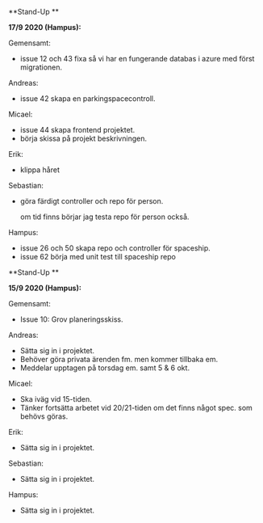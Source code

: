 **Stand-Up **

**17/9 2020 (Hampus):**

Gemensamt:

- issue 12 och 43 fixa så vi har en fungerande databas i azure med först migrationen.



Andreas:

- issue 42 skapa en parkingspacecontroll.

  

Micael:

- issue 44 skapa frontend projektet.
- börja skissa på projekt beskrivningen.

Erik: 

- klippa håret



Sebastian:

- göra färdigt controller och repo för person.

  om tid finns börjar jag testa repo för person också.



Hampus: 

- issue 26 och 50 skapa repo och controller för spaceship.
- issue 62 börja med unit test till spaceship repo







**Stand-Up **

**15/9 2020 (Hampus):**

Gemensamt:

- Issue 10: Grov planeringsskiss.



Andreas:

- Sätta sig in i projektet.
- Behöver göra privata ärenden fm. men kommer tillbaka em.
- Meddelar upptagen på torsdag em. samt 5 & 6 okt.



Micael:

- Ska iväg vid 15-tiden.
- Tänker fortsätta arbetet vid 20/21-tiden om det finns något spec. som behövs göras.



Erik: 

- Sätta sig in i projektet.



Sebastian:

- Sätta sig in i projektet.



Hampus: 

- Sätta sig in i projektet.

